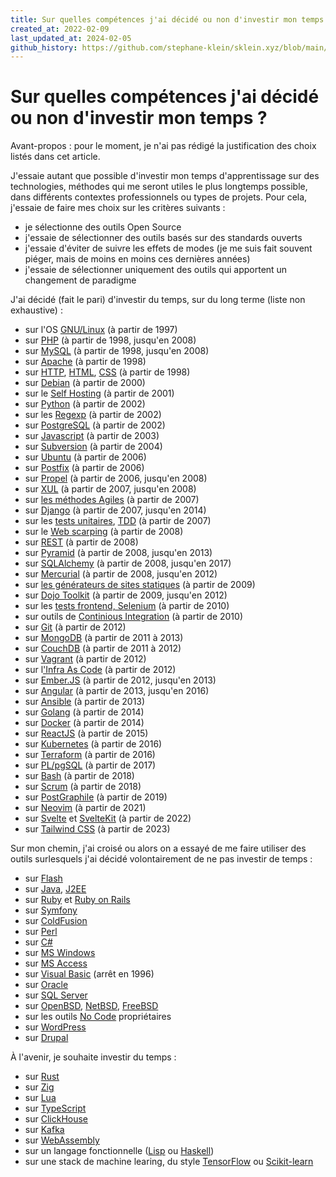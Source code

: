 ```yaml
---
title: Sur quelles compétences j'ai décidé ou non d'investir mon temps ?
created_at: 2022-02-09
last_updated_at: 2024-02-05
github_history: https://github.com/stephane-klein/sklein.xyz/blob/main/contents/fr/garden/032-sur-quelles-comp%C3%A9tences-j-ai-decide-ou-non-d-investir-mon-temps.md
---
```


# Sur quelles compétences j'ai décidé ou non d'investir mon temps ?

Avant-propos : pour le moment, je n'ai pas rédigé la justification des choix listés dans cet article.

J'essaie autant que possible d'investir mon temps d'apprentissage sur des technologies, méthodes qui me seront utiles le
plus longtemps possible, dans différents contextes professionnels ou types de projets. Pour cela, j'essaie de faire mes choix sur les critères
suivants :

- je sélectionne des outils Open Source
- j'essaie de sélectionner des outils basés sur des standards ouverts
- j'essaie d'éviter de suivre les effets de modes (je me suis fait souvent piéger, mais de moins en moins ces dernières
  années)
- j'essaie de sélectionner uniquement des outils qui apportent un changement de paradigme

J'ai décidé (fait le pari) d'investir du temps, sur du long terme (liste non exhaustive) :

<ul>
    <li>sur l'OS <a href="https://fr.wikipedia.org/wiki/Linux">GNU/Linux</a> <span class="right">(à partir de
    1997)<span></li>
    <li>sur <a href="https://fr.wikipedia.org/wiki/PHP">PHP</a> <span class="right">(à partir de 1998, jusqu'en 2008)</span></li>
    <li>sur <a href="https://fr.wikipedia.org/wiki/MySQL">MySQL</a>  <span class="right">(à partir de 1998, jusqu'en 2008)</span></li>
    <li>sur <a href="https://fr.wikipedia.org/wiki/Apache">Apache</a>  <span class="right">(à partir de 1998)</span></li>
    <li>sur <a href="https://fr.wikipedia.org/wiki/Hypertext_Transfer_Protocol">HTTP</a>, <a href="https://fr.wikipedia.org/wiki/Hypertext_Markup_Language">HTML</a>, <a href="https://fr.wikipedia.org/wiki/CSS">CSS</a>  <span class="right">(à partir de 1998)</span></li>
    <li>sur <a href="https://fr.wikipedia.org/wiki/Debian">Debian</a> <span class="right">(à partir de 2000)</span></li>
    <li>sur le <a href="https://en.wikipedia.org/wiki/Self-hosting_(web_services)">Self Hosting</a> <span class="right">(à partir de 2001)</span></li>
    <li>sur <a href="https://fr.wikipedia.org/wiki/Python">Python</a>  <span class="right">(à partir de 2002)</span></li>
    <li>sur les <a href="https://fr.wikipedia.org/wiki/Expression_r%C3%A9guli%C3%A8re">Regexp</a>  <span class="right">(à partir de 2002)</span></li>
    <li>sur <a href="https://fr.wikipedia.org/wiki/PostgreSQL">PostgreSQL</a>  <span class="right">(à partir de 2002)</span></li>
    <li>sur <a href="https://fr.wikipedia.org/wiki/JavaScript">Javascript</a>  <span class="right">(à partir de 2003)</span></li>
    <li>sur <a href="https://fr.wikipedia.org/wiki/Subversion">Subversion</a>  <span class="right">(à partir de 2004)</span></li>
    <li>sur <a href="https://fr.wikipedia.org/wiki/Ubuntu_(syst%C3%A8me_d%27exploitation)">Ubuntu</a>  <span class="right">(à partir de 2006)</span></li>
    <li>sur <a href="https://fr.wikipedia.org/wiki/Postfix">Postfix</a> <span class="right">(à partir de 2006)</span></li>
    <li>sur <a href="https://en.wikipedia.org/wiki/Propel_(PHP)">Propel</a> <span class="right">(à partir de 2006, jusqu'en 2008)</span></li>
    <li>sur <a href="https://fr.wikipedia.org/wiki/XML-based_User_interface_Language">XUL</a> <span class="right">(à partir de 2007, jusqu'en 2008)</span></li>
    <li>sur <a href="https://fr.wikipedia.org/wiki/M%C3%A9thode_agile">les méthodes Agiles</a> <span class="right">(à partir de 2007)</span></li>
    <li>sur <a href="https://fr.wikipedia.org/wiki/Django_(framework)">Django</a> <span class="right">(à partir de 2007, jusqu'en 2014)</span></li>
    <li>sur les <a href="https://fr.wikipedia.org/wiki/Test_unitaire">tests unitaires</a>, <a href="https://fr.wikipedia.org/wiki/Test_driven_development">TDD</a>  <span class="right">(à partir de 2007)</span></li>
    <li>sur le <a href="https://fr.wikipedia.org/wiki/Web_scraping">Web scarping</a> <span class="right">(à partir de 2008)</span></li>
    <li>sur <a href="https://fr.wikipedia.org/wiki/Representational_state_transfer">REST</a> <span class="right">(à partir de
    2008)</span></li>
    <li>sur <a href="https://en.wikipedia.org/wiki/Pylons_project#Pyramid">Pyramid</a> <span class="right">(à partir de 2008, jusqu'en 2013)</span></li>
    <li>sur <a href="https://fr.wikipedia.org/wiki/SQLAlchemy">SQLAlchemy</a> <span class="right">(à partir de 2008, jusqu'en 2017)</span></li>
    <li>sur <a href="https://fr.wikipedia.org/wiki/Mercurial">Mercurial</a> <span class="right">(à partir de 2008, jusqu'en 2012)</span></li>
    <li>sur <a href="https://fr.wikipedia.org/wiki/G%C3%A9n%C3%A9rateur_de_site_statique">les générateurs de sites statiques</a> <span class="right">(à partir de 2009)</span></li>
    <li>sur <a href="https://fr.wikipedia.org/wiki/Dojo_Toolkit">Dojo Toolkit</a> <span class="right">(à partir de 2009, jusqu'en 2012)</span></li>
    <li>sur les <a href="https://fr.wikipedia.org/wiki/Selenium_(informatique)">tests frontend, Selenium</a> <span class="right">(à partir de 2010)</span></li>
    <li>sur outils de <a href="https://fr.wikipedia.org/wiki/Int%C3%A9gration_continue">Continious Integration</a> <span class="right">(à partir de 2010)</span></li>
    <li>sur <a href="https://fr.wikipedia.org/wiki/Git">Git</a> <span class="right">(à partir de 2012)</span></li>
    <li>sur <a href="https://fr.wikipedia.org/wiki/MongoDB">MongoDB</a> <span class="right">(à partir de 2011 à 2013)</span></li>
    <li>sur <a href="https://fr.wikipedia.org/wiki/CouchDB">CouchDB</a> <span class="right">(à partir de 2011 à 2012)</span></li>
    <li>sur <a href="https://fr.wikipedia.org/wiki/Vagrant">Vagrant</a> <span class="right">(à partir de 2012)</span></li>
    <li>sur l<a href="https://fr.wikipedia.org/wiki/Infrastructure_as_code">'Infra As Code</a> <span class="right">(à partir de 2012)</span></li>
    <li>sur <a href="https://fr.wikipedia.org/wiki/Ember.js">Ember.JS</a> <span class="right">(à partir de 2012, jusqu'en 2013)</span></li>
    <li>sur <a href="https://fr.wikipedia.org/wiki/Angular">Angular</a> <span class="right">(à partir de 2013, jusqu'en 2016)</span></li>
    <li>sur <a href="https://fr.wikipedia.org/wiki/Ansible_(logiciel)">Ansible</a> <span class="right">(à partir de 2013)</span></li>
    <li>sur <a href="https://fr.wikipedia.org/wiki/Go_(langage)">Golang</a> <span class="right">(à partir de 2014)</span></li>
    <li>sur <a href="https://fr.wikipedia.org/wiki/Docker_(logiciel)">Docker</a> <span class="right">(à partir de 2014)</span></li>
    <li>sur <a href="https://fr.wikipedia.org/wiki/React">ReactJS</a> <span class="right">(à partir de 2015)</span></li>
    <li>sur <a href="https://fr.wikipedia.org/wiki/Kubernetes">Kubernetes</a> <span class="right">(à partir de 2016)</span></li>
    <li>sur <a href="https://fr.wikipedia.org/wiki/Terraform_(logiciel)">Terraform</a> <span class="right">(à partir de 2016)</span></li>
    <li>sur <a href="https://fr.wikipedia.org/wiki/PL/pgSQL">PL/pgSQL</a> <span class="right">(à partir de 2017)</span></li>
    <li>sur <a href="https://fr.wikipedia.org/wiki/Bourne-Again_shell">Bash</a> <span class="right">(à partir de 2018)</span></li>
    <li>sur <a href="https://fr.wikipedia.org/wiki/Scrum_(d%C3%A9veloppement)">Scrum</a> <span class="right">(à partir de 2018)</span></li>
    <li>sur <a href="https://www.graphile.org/postgraphile/">PostGraphile</a> <span class="right">(à partir de 2019)</span></li>
    <li>sur <a href="https://fr.wikipedia.org/wiki/Neovim">Neovim</a> <span class="right">(à partir de 2021)</span></li>
    <li>sur <a href="https://svelte.dev/">Svelte</a> et <a href="https://kit.svelte.dev/">SvelteKit</a> (à partir de 2022)</li>
    <li>sur <a href="https://tailwindcss.com/">Tailwind CSS</a> (à partir de 2023)</li>
</ul>

Sur mon chemin, j'ai croisé ou alors on a essayé de me faire utiliser des outils surlesquels j'ai décidé volontairement de ne pas investir de temps :

<ul>
    <li>sur <a href="https://fr.wikipedia.org/wiki/Adobe_Flash">Flash</a></li>
    <li>sur <a href="https://fr.wikipedia.org/wiki/Java_(technique)">Java</a>, <a href="https://fr.wikipedia.org/wiki/Jakarta_EE">J2EE</a></li>
    <li>sur <a href="https://fr.wikipedia.org/wiki/Ruby">Ruby</a> et <a href="https://fr.wikipedia.org/wiki/Ruby_on_Rails">Ruby on Rails</a></li>
    <li>sur <a href="https://en.wikipedia.org/wiki/Symfony">Symfony</a></li>
    <li>sur <a href="https://fr.wikipedia.org/wiki/ColdFusion">ColdFusion</a></li>
    <li>sur <a href="https://fr.wikipedia.org/wiki/Perl_(langage)">Perl</a></li>
    <li>sur <a href="https://fr.wikipedia.org/wiki/C_sharp">C#</a></li>
    <li>sur <a href="https://fr.wikipedia.org/wiki/Microsoft_Windows">MS Windows</a></li>
    <li>sur <a href="https://fr.wikipedia.org/wiki/Microsoft_Access">MS Access</a></li>
    <li>sur <a href="https://fr.wikipedia.org/wiki/Visual_Basic">Visual Basic</a> <span class="right">(arrêt en 1996)</span></li>
    <li>sur <a href="https://fr.wikipedia.org/wiki/Oracle_Database">Oracle</a></li>
    <li>sur <a href="https://fr.wikipedia.org/wiki/Microsoft_SQL_Server">SQL Server</a></li>
    <li>sur <a href="https://fr.wikipedia.org/wiki/OpenBSD">OpenBSD</a>, <a href="https://fr.wikipedia.org/wiki/NetBSD">NetBSD</a>, <a href="https://fr.wikipedia.org/wiki/FreeBSD">FreeBSD</a></li>
    <li>sur les outils <a href="https://fr.wikipedia.org/wiki/No_Code">No Code</a> propriétaires</li>
    <li>sur <a href="https://fr.wikipedia.org/wiki/WordPress">WordPress</a></li>
    <li>sur <a href="https://fr.wikipedia.org/wiki/Drupal">Drupal</a></li>
</ul>

À l'avenir, je souhaite investir du temps :

- sur [Rust](<https://fr.wikipedia.org/wiki/Rust_(langage)>)
- sur [Zig](https://ziglang.org)
- sur [Lua](https://fr.wikipedia.org/wiki/Lua)
- sur [TypeScript](https://fr.wikipedia.org/wiki/TypeScript)
- sur [ClickHouse](https://fr.wikipedia.org/wiki/ClickHouse)
- sur [Kafka](https://fr.wikipedia.org/wiki/Apache_Kafka)
- sur [WebAssembly](https://fr.wikipedia.org/wiki/WebAssembly)
- sur un langage fonctionnelle ([Lisp](https://fr.wikipedia.org/wiki/Lisp) ou [Haskell](https://fr.wikipedia.org/wiki/Haskell))
- sur une stack de machine learing, du style [TensorFlow](https://fr.wikipedia.org/wiki/TensorFlow) ou [Scikit-learn](https://fr.wikipedia.org/wiki/Scikit-learn)
